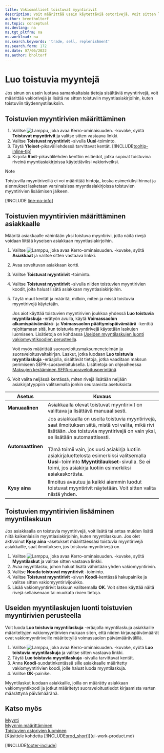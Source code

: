 ```yaml
---
title: Vakiomalliset toistuvat myyntirivit
description: Voit määrittää usein käytettäviä ostorivejä. Voit sitten lisätä ne ostoasiakirjoihin ja täyttää tällä tavoin vakiotiedot nopeasti.
author: brentholtorf
ms.topic: conceptual
ms.devlang: na
ms.tgt_pltfrm: na
ms.workload: na
ms.search.keywords: 'trade, sell, replenishment'
ms.search.form: 172
ms.date: 07/06/2022
ms.author: bholtorf
---
```

# <a name="create-recurring-sales"></a>Luo toistuvia myyntejä

Jos sinun on usein luotava samankaltaisia tietoja sisältäviä myyntirivejä, voit määrittää vakiorivejä ja lisätä ne sitten toistuviin myyntiasiakirjoihin, kuten toistuviin täydennystilauksiin.  

## <a name="set-up-recurring-sales-lines"></a>Toistuvien myyntirivien määrittäminen

1. Valitse ![Lamppu, joka avaa Kerro-ominaisuuden.](media/ui-search/search_small.png "Kerro, mitä haluat tehdä") -kuvake, syötä **Toistuvat myyntirivit** ja valitse sitten vastaava linkki.  
2. Valitse **Toistuvat myyntirivit** -sivulla **Uusi**-toiminto.  
3. Täytä **Yleiset**-pikavälilehdessä tarvittavat kentät. [!INCLUDE[tooltip-inline-tip](includes/tooltip-inline-tip_md.md)]  
4. Kirjoita **Rivit**-pikavälilehden kenttiin esitiedot, jotka sopivat toistuvina riveinä myyntiasiakirjoissa käytettäviksi vakioriveiksi.  

> [!NOTE]
> Toistuvilla myyntiriveillä ei voi määrittää hintoja, koska esimerkiksi hinnat ja alennukset lasketaan varsinaisissa myyntiasiakirjoissa toistuvien myyntirivien lisäämisen jälkeen.

[!INCLUDE [line-no-info](includes/line-no-info.md)]

## <a name="assign-recurring-sales-lines-to-a-customer"></a>Toistuvien myyntirivien määrittäminen asiakkaalle

Määritä asiakkaalle vähintään yksi toistuva myyntirivi, jotta näitä rivejä voidaan liittää kyseisen asiakkaan myyntiasiakirjoihin.

1. Valitse ![Lamppu, joka avaa Kerro-ominaisuuden.](media/ui-search/search_small.png "Kerro, mitä haluat tehdä") -kuvake, syötä **Asiakkaat** ja valitse sitten vastaava linkki.
2. Avaa soveltuvan asiakkaan kortti.
3. Valitse **Toistuvat myyntirivit** -toiminto.
4. Valitse **Toistuvat myyntirivit** -sivulla niiden toistuvien myyntirivien koodit, joita haluat lisätä asiakkaan myyntiasiakirjoihin.
5. Täytä muut kentät ja määritä, milloin, miten ja missä toistuvia myyntirivejä käytetään.  

    Jos aiot käyttää toistuvien myyntirivien joukkoa yhdessä **Luo toistuvia myyntilaskuja** -erätyön avulla, käytä **Voimassaolon alkamispäivämäärä**- ja **Voimassaolon päättymispäivämäärä** -kenttiä rajoittamaan sitä, kun toistuvia myyntirivejä käytetään laskujen luomiseen. Lisätietoja on kohdassa [Useiden myyntilaskujen luonti vakiomyyntikoodien perusteella](sales-how-work-standard-lines.md#create-multiple-sales-invoices-based-on-recurring-sales-lines).

    Voit myös määrittää suoraveloitusmaksumenetelmän ja suoraveloitusvaltakirjan. Laskut, jotka luodaan **Luo toistuvia myyntilaskuja** -eräajolla, sisältävät tietoja, jotka vaaditaan maksun perimiseen SEPA-suoraveloituksella. Lisätietoja on ohjeaiheessa [Maksujen kerääminen SEPA-suoraveloitusperintänä](finance-collect-payments-with-sepa-direct-debit.md).

6. Voit valita neljässä kentässä, miten rivejä lisätään neljään asiakirjatyyppiin valitsemalla jonkin seuraavista asetuksista:

|Asetus|Kuvaus|
|------|-----------|
|**Manuaalinen**|Asiakkaalla olevat toistuvat myyntirivit on valittava ja lisättävä manuaalisesti.|
|**Automaattinen**|Jos asiakkaalla on useita toistuvia myyntirivejä, saat ilmoituksen siitä, mistä voi valita, mikä rivi lisätään. Jos toistuvia myyntirivejä on vain yksi, se lisätään automaattisesti.<br /><br />Tämä toimii vain, jos uusi asiakirja luotiin asiakirjaluettelosta esimerkiksi valitsemalla **Uusi**-toiminto **Myyntitilaukset**-sivulla. Se ei toimi, jos asiakirja luotiin esimerkiksi asiakaskortista.|
|**Kysy aina**|Ilmoitus avautuu ja kaikki aiemmin luodut toistuvat myyntirivit näytetään. Voit sitten valita niistä yhden.

## <a name="insert-recurring-sales-lines-on-a-sales-invoice"></a>Toistuvien myyntirivien lisääminen myyntilaskuun

Jos asiakkaalla on toistuvia myyntirivejä, voit lisätä tai antaa muiden lisätä niitä kaikenlaisiin myyntiasiakirjoihin, kuten myyntilaskuun. Jos olet aktivoinut **Kysy aina** -asetukset määrittäessäsi toistuvia myyntirivejä asiakkaille, saat ilmoituksen, jos toistuvia myyntirivejä on.

1. Valitse ![Lamppu, joka avaa Kerro-ominaisuuden.](media/ui-search/search_small.png "Kerro, mitä haluat tehdä") -kuvake, syötä **Myyntilaskut** ja valitse sitten vastaava linkki.
2. Avaa myyntilasku, johon haluat lisätä vähintään yhden vakiomyyntirivin.
3. Valitse **Nouda toistuvat myyntirivit** -toiminto.
4. Valitse **Toistuvat myyntirivit** -sivun **Koodi**-kentässä hakupainike ja valitse sitten vakiomyyntirivijoukko.
5. Lisää vakiomyyntirivit laskuun valitsemalla **OK**. Voit sitten käyttää näitä rivejä sellaisenaan tai muokata rivien tietoja.

## <a name="create-multiple-sales-invoices-based-on-recurring-sales-lines"></a>Useiden myyntilaskujen luonti toistuvien myyntirivien perusteella

Voit luoda **Luo toistuvia myyntilaskuja** -eräajolla myyntilaskuja asiakkaille määritettyjen vakiomyyntirivien mukaan siten, että niiden kirjauspäivämäärät ovat vakiomyyntiriveille määritetyllä voimassaolon päivämäärävälillä.

1. Valitse ![Lamppu, joka avaa Kerro-ominaisuuden.](media/ui-search/search_small.png "Kerro, mitä haluat tehdä") -kuvake, syötä **Luo toistuvia myyntilaskuja** ja valitse sitten vastaava linkki.
2. Täytä **Luo toistuvia myyntilaskuja** -sivulla tarvittavat kentät.
3. Anna **Koodi**-suodatinkentässä sille asiakkaalle määritetty vakiomyyntirivien koodi, jolle haluat luoda myyntilaskuja.
4. Valitse **OK**-painike.

Myyntilaskut luodaan asiakkaille, joilla on määrätty asiakkaan vakiomyyntikoodi ja jotkut määritetyt suoraveloitustiedot kirjaamista varten määrättynä päivämääränä.

## <a name="see-also"></a>Katso myös

[Myynti](sales-manage-sales.md)  
[Myynnin määrittäminen](sales-setup-sales.md)  
[Toistuvien ostorivien luominen](purchasing-how-work-recurring-purchase-lines.md)  
[Käsittele kohdetta [!INCLUDE[prod_short](includes/prod_short.md)]](ui-work-product.md)  

[!INCLUDE[footer-include](includes/footer-banner.md)]
